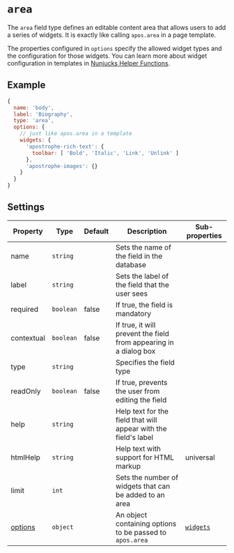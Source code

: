 # `area`

The `area` field type defines an editable content area that allows users to add a series of widgets. It is exactly like calling `apos.area` in a page template.

The properties configured in `options` specify the allowed widget types and the configuration for those widgets. You can learn more about widget configuration in templates in [Nunjucks Helper Functions](/core-concepts/working-with-templates/nunjucks-helper-functions.md).

## Example

```javascript
{
  name: 'body',
  label: 'Biography',
  type: 'area',
  options: {
    // just like apos.area in a template
    widgets: {
      'apostrophe-rich-text': {
        toolbar: [ 'Bold', 'Italic', 'Link', 'Unlink' ]
      },
      'apostrophe-images': {}
    }
  }
}
```
## Settings

|  Property | Type | Default | Description | Sub-properties |
|---|---|---|---|----|
|name | `string` | | Sets the name of the field in the database | |
|label | `string` | | Sets the label of the field that the user sees | |
|required | `boolean` | false | If true, the field is mandatory | |
|contextual | `boolean` | false | If true, it will prevent the field from appearing in a dialog box |
|type | `string` | | Specifies the field type | |
|readOnly | `boolean` | false | If true, prevents the user from editing the field | |
|help | `string` | | Help text for the field that will appear with the field's label | |
|htmlHelp | `string` | | Help text with support for HTML markup | universal | |
|limit | `int` | | Sets the number of widgets that can be added to an area |  |
|[options](../properties/options.md)| `object` | | An object containing options to be passed to `apos.area` | [`widgets`](../properties/options.md#widgets) |


